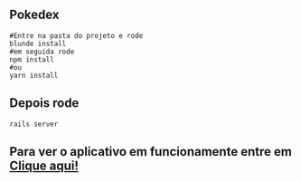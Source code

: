 ## Pokedex

```
#Entre na pasta do projeto e rode 
blunde install
#em seguida rode
npm install
#ou
yarn install
```
## Depois rode 
```
rails server 
```
## Para ver o aplicativo em funcionamente entre em [Clique aqui!](http://localhost:3000)
